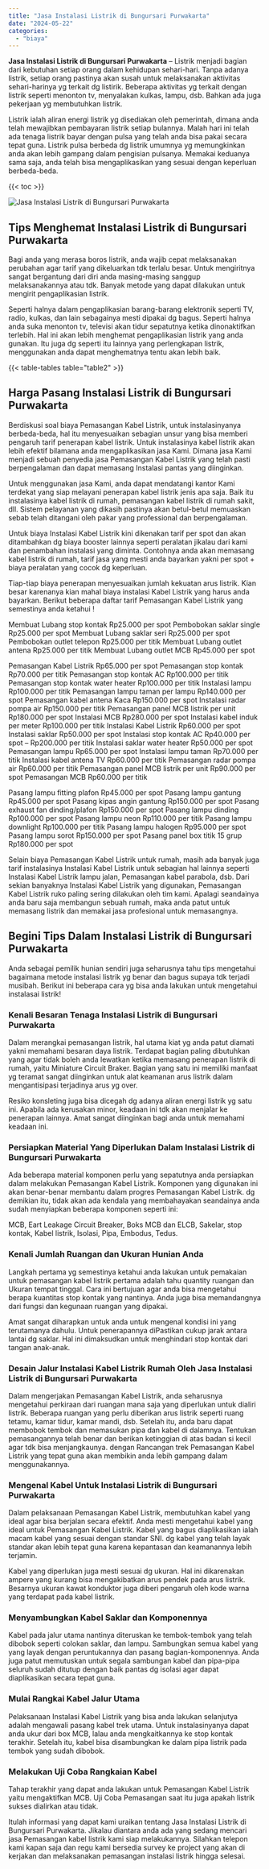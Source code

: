 ```yaml
---
title: "Jasa Instalasi Listrik di Bungursari Purwakarta"
date: "2024-05-22"
categories: 
  - "biaya"
---
```


**Jasa Instalasi Listrik di Bungursari Purwakarta** – Listrik menjadi bagian dari kebutuhan setiap orang dalam kehidupan sehari-hari. Tanpa adanya listrik, setiap orang pastinya akan susah untuk melaksanakan aktivitas sehari-harinya yg terkait dg listirik. Beberapa aktivitas yg terkait dengan listrik seperti menonton tv, menyalakan kulkas, lampu, dsb. Bahkan ada juga pekerjaan yg membutuhkan listrik.

Listrik ialah aliran energi listrik yg disediakan oleh pemerintah, dimana anda telah mewajibkan pembayaran listrik setiap bulannya. Malah hari ini telah ada tenaga listrik bayar dengan pulsa yang telah anda bisa pakai secara tepat guna. Listrik pulsa berbeda dg listrik umumnya yg memungkinkan anda akan lebih gampang dalam pengisian pulsanya. Memakai keduanya sama saja, anda telah bisa mengaplikasikan yang sesuai dengan keperluan berbeda-beda.

{{< toc >}}

![Jasa Instalasi Listrik di Bungursari Purwakarta](/images/instalasi-listrik-murah33.png)

## Tips Menghemat Instalasi Listrik di Bungursari Purwakarta

Bagi anda yang merasa boros listrik, anda wajib cepat melaksanakan perubahan agar tarif yang dikeluarkan tdk terlalu besar. Untuk mengiritnya sangat bergantung dari diri anda masing-masing sanggup melaksanakannya atau tdk. Banyak metode yang dapat dilakukan untuk mengirit pengaplikasian listrik.

Seperti halnya dalam pengaplikasian barang-barang elektronik seperti TV, radio, kulkas, dan lain sebagainya mesti dipakai dg bagus. Seperti halnya anda suka menonton tv, televisi akan tidur sepatutnya ketika dinonaktifkan terlebih. Hal ini akan lebih menghemat pengaplikasian listrik yang anda gunakan. Itu juga dg seperti itu lainnya yang perlengkapan listrik, menggunakan anda dapat menghematnya tentu akan lebih baik.

{{< table-tables table="table2" >}}

## Harga Pasang Instalasi Listrik di Bungursari Purwakarta

Berdiskusi soal biaya Pemasangan Kabel Listrik, untuk instalasinyanya berbeda-beda, hal itu menyesuaikan sebagian unsur yang bisa memberi pengaruh tarif penerapan kabel listrik. Untuk instalasinya kabel listrik akan lebih efektif bilamana anda mengaplikasikan jasa Kami. Dimana jasa Kami menjadi sebuah penyedia jasa Pemasangan Kabel Listrik yang telah pasti berpengalaman dan dapat memasang Instalasi pantas yang diinginkan.

Untuk menggunakan jasa Kami, anda dapat mendatangi kantor Kami terdekat yang siap melayani penerapan kabel listrik jenis apa saja. Baik itu instalasinya kabel listrik di rumah, pemasangan kabel listrik di rumah sakit, dll. Sistem pelayanan yang dikasih pastinya akan betul-betul memuaskan sebab telah ditangani oleh pakar yang professional dan berpengalaman.

Untuk biaya Instalasi Kabel Listrik kini dikenakan tarif per spot dan akan ditambahkan dg biaya booster lainnya seperti peralatan jikalau dari kami dan penambahan instalasi yang diminta. Contohnya anda akan memasang kabel listrik di rumah, tarif jasa yang mesti anda bayarkan yakni per spot + biaya peralatan yang cocok dg keperluan.

Tiap-tiap biaya penerapan menyesuaikan jumlah kekuatan arus listrik. Kian besar karenanya kian mahal biaya instalasi Kabel Listrik yang harus anda bayarkan. Berikut beberapa daftar tarif Pemasangan Kabel Listrik yang semestinya anda ketahui !

Membuat Lubang stop kontak Rp25.000 per spot Pembobokan saklar single Rp25.000 per spot Membuat Lubang saklar seri Rp25.000 per spot Pembobokan outlet telepon Rp25.000 per titik Membuat Lubang outlet antena Rp25.000 per titik Membuat Lubang outlet MCB Rp45.000 per spot

Pemasangan Kabel Listrik Rp65.000 per spot Pemasangan stop kontak Rp70.000 per titik Pemasangan stop kontak AC Rp100.000 per titik Pemasangan stop kontak water heater Rp100.000 per titik Instalasi lampu Rp100.000 per titik Pemasangan lampu taman per lampu Rp140.000 per spot Pemasangan kabel antena Kaca Rp150.000 per spot Instalasi radar pompa air Rp150.000 per titik Pemasangan panel MCB listrik per unit Rp180.000 per spot Instalasi MCB Rp280.000 per spot Instalasi kabel induk per meter Rp100.000 per titik Instalasi Kabel Listrik Rp60.000 per spot Instalasi saklar Rp50.000 per spot Instalasi stop kontak AC Rp40.000 per spot – Rp200.000 per titik Instalasi saklar water heater Rp50.000 per spot Pemasangan lampu Rp65.000 per spot Instalasi lampu taman Rp70.000 per titik Instalasi kabel antena TV Rp60.000 per titik Pemasangan radar pompa air Rp60.000 per titik Pemasangan panel MCB listrik per unit Rp90.000 per spot Pemasangan MCB Rp60.000 per titik

Pasang lampu fitting plafon Rp45.000 per spot Pasang lampu gantung Rp45.000 per spot Pasang kipas angin gantung Rp150.000 per spot Pasang exhaust fan dinding/plafon Rp150.000 per spot Pasang lampu dinding Rp100.000 per spot Pasang lampu neon Rp110.000 per titik Pasang lampu downlight Rp100.000 per titik Pasang lampu halogen Rp95.000 per spot Pasang lampu sorot Rp150.000 per spot Pasang panel box titik 15 grup Rp180.000 per spot

Selain biaya Pemasangan Kabel Listrik untuk rumah, masih ada banyak juga tarif instalasinya Instalasi Kabel Listrik untuk sebagian hal lainnya seperti Instalasi Kabel Listrik lampu jalan, Pemasangan kabel parabola, dsb. Dari sekian banyaknya Instalasi Kabel Listrik yang digunakan, Pemasangan Kabel Listrik ruko paling sering dilakukan oleh tim kami. Apalagi seandainya anda baru saja membangun sebuah rumah, maka anda patut untuk memasang listrik dan memakai jasa profesional untuk memasangnya.

## Begini Tips Dalam Instalasi Listrik di Bungursari Purwakarta


Anda sebagai pemilik hunian sendiri juga seharusnya tahu tips mengetahui bagaimana metode instalasi listrik yg benar dan bagus supaya tdk terjadi musibah. Berikut ini beberapa cara yg bisa anda lakukan untuk mengetahui instalasai listrik!

### Kenali Besaran Tenaga Instalasi Listrik di Bungursari Purwakarta

Dalam merangkai pemasangan listrik, hal utama kiat yg anda patut diamati yakni memahami besaran daya listrik. Terdapat bagian paling dibutuhkan yang agar tidak boleh anda lewatkan ketika memasang penerapan listrik di rumah, yaitu Miniature Circuit Braker. Bagian yang satu ini memiliki manfaat yg teramat sangat diinginkan untuk alat keamanan arus listrik dalam mengantisipasi terjadinya arus yg over.

Resiko konsleting juga bisa dicegah dg adanya aliran energi listrik yg satu ini. Apabila ada kerusakan minor, keadaan ini tdk akan menjalar ke penerapan lainnya. Amat sangat diinginkan bagi anda untuk memahami keadaan ini.

### Persiapkan Material Yang Diperlukan Dalam Instalasi Listrik di Bungursari Purwakarta

Ada beberapa material komponen perlu yang sepatutnya anda persiapkan dalam melakukan Pemasangan Kabel Listrik. Komponen yang digunakan ini akan benar-benar membantu dalam progres Pemasangan Kabel Listrik. dg demikian itu, tidak akan ada kendala yang membahayakan seandainya anda sudah menyiapkan beberapa komponen seperti ini:

MCB, Eart Leakage Circuit Breaker, Boks MCB dan ELCB, Sakelar, stop kontak, Kabel listrik, Isolasi, Pipa, Embodus, Tedus.

### Kenali Jumlah Ruangan dan Ukuran Hunian Anda

Langkah pertama yg semestinya ketahui anda lakukan untuk pemakaian untuk pemasangan kabel listrik pertama adalah tahu quantity ruangan dan Ukuran tempat tinggal. Cara ini bertujuan agar anda bisa mengetahui berapa kuantitas stop kontak yang nantinya. Anda juga bisa memandangnya dari fungsi dan kegunaan ruangan yang dipakai.

Amat sangat diharapkan untuk anda untuk mengenal kondisi ini yang terutamanya dahulu. Untuk penerapannya diPastikan cukup jarak antara lantai dg saklar. Hal ini dimaksudkan untuk menghindari stop kontak dari tangan anak-anak.

### Desain Jalur Instalasi Kabel Listrik Rumah Oleh Jasa Instalasi Listrik di Bungursari Purwakarta

Dalam mengerjakan Pemasangan Kabel Listrik, anda seharusnya mengetahui perkiraan dari ruangan mana saja yang diperlukan untuk dialiri listrik. Beberapa ruangan yang perlu diberikan arus listrik seperti ruang tetamu, kamar tidur, kamar mandi, dsb. Setelah itu, anda baru dapat membobok tembok dan memasukan pipa dan kabel di dalamnya. Tentukan pemasangannya telah benar dan berikan ketinggian di atas badan si kecil agar tdk bisa menjangkaunya. dengan Rancangan trek Pemasangan Kabel Listrik yang tepat guna akan membikin anda lebih gampang dalam menggunakannya.

### Mengenal Kabel Untuk Instalasi Listrik di Bungursari Purwakarta

Dalam pelaksanaan Pemasangan Kabel Listrik, membutuhkan kabel yang ideal agar bisa berjalan secara efektif. Anda mesti mengetahui kabel yang ideal untuk Pemasangan Kabel Listrik. Kabel yang bagus diaplikasikan ialah macam kabel yang sesuai dengan standar SNI. dg kabel yang telah layak standar akan lebih tepat guna karena kepantasan dan keamanannya lebih terjamin.

Kabel yang diperlukan juga mesti sesuai dg ukuran. Hal ini dikarenakan ampere yang kurang bisa mengakibatkan arus pendek pada arus listrik. Besarnya ukuran kawat konduktor juga diberi pengaruh oleh kode warna yang terdapat pada kabel listrik.

### Menyambungkan Kabel Saklar dan Komponennya

Kabel pada jalur utama nantinya diteruskan ke tembok-tembok yang telah dibobok seperti colokan saklar, dan lampu. Sambungkan semua kabel yang yang layak dengan peruntukannya dan pasang bagian-komponennya. Anda juga patut memutuskan untuk segala sambungan kabel dan pipa-pipa seluruh sudah ditutup dengan baik pantas dg isolasi agar dapat diaplikasikan secara tepat guna.

### Mulai Rangkai Kabel Jalur Utama

Pelaksanaan Instalasi Kabel Listrik yang bisa anda lakukan selanjutya adalah mengawali pasang kabel trek utama. Untuk instalasinyanya dapat anda ukur dari box MCB, lalau anda mengkaitkannya ke stop kontak terakhir. Setelah itu, kabel bisa disambungkan ke dalam pipa listrik pada tembok yang sudah dibobok.

### Melakukan Uji Coba Rangkaian Kabel

Tahap terakhir yang dapat anda lakukan untuk Pemasangan Kabel Listrik yaitu mengaktifkan MCB. Uji Coba Pemasangan saat itu juga apakah listrik sukses dialirkan atau tidak.

Itulah informasi yang dapat kami uraikan tentang Jasa Instalasi Listrik di Bungursari Purwakarta. Jikalau diantara anda ada yang sedang mencari jasa Pemasangan kabel listrik kami siap melakukannya. Silahkan telepon kami kapan saja dan regu kami bersedia survey ke project yang akan di kerjakan dan melaksanakan pemasangan instalasi listrik hingga selesai.
